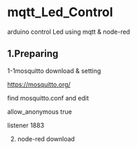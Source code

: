 # mqtt_Led_Control
arduino control Led using mqtt &amp; node-red

<h2>1.Preparing</h2>

1-1mosquitto download & setting

https://mosquitto.org/

find mosquitto.conf and edit

allow_anonymous true

listener 1883

2. node-red download





